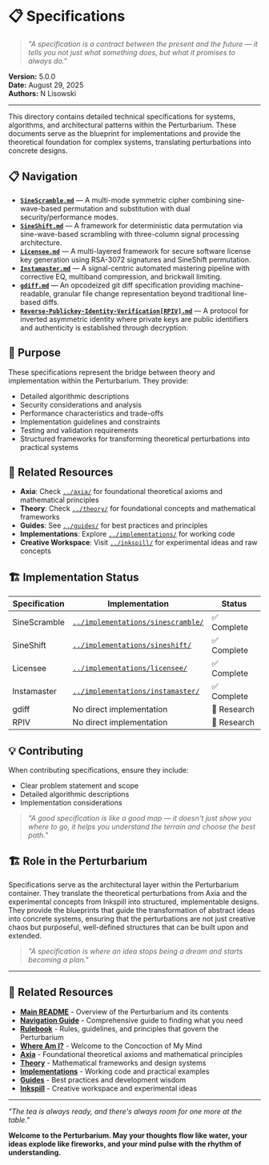 # 📋 Specifications

> *"A specification is a contract between the present and the future — it tells you not just what something does, but what it promises to always do."*

**Version:** 5.0.0  
**Date:** August 29, 2025  
**Authors:** N Lisowski

---

This directory contains detailed technical specifications for systems, algorithms, and architectural patterns within the Perturbarium. These documents serve as the blueprint for implementations and provide the theoretical foundation for complex systems, translating perturbations into concrete designs.

## 📋 Navigation

- **[`SineScramble.md`](SineScramble.md)** — A multi-mode symmetric cipher combining sine-wave-based permutation and substitution with dual security/performance modes.
- **[`SineShift.md`](SineShift.md)** — A framework for deterministic data permutation via sine-wave-based scrambling with three-column signal processing architecture.
- **[`Licensee.md`](Licensee.md)** — A multi-layered framework for secure software license key generation using RSA-3072 signatures and SineShift permutation.
- **[`Instamaster.md`](Instamaster.md)** — A signal-centric automated mastering pipeline with corrective EQ, multiband compression, and brickwall limiting.
- **[`gdiff.md`](gdiff.md)** — An opcodeized git diff specification providing machine-readable, granular file change representation beyond traditional line-based diffs.
- **[`Reverse-Publickey-Identity-Verification[RPIV].md`](Reverse-Publickey-Identity-Verification[RPIV].md)** — A protocol for inverted asymmetric identity where private keys are public identifiers and authenticity is established through decryption.

## 🎯 Purpose

These specifications represent the bridge between theory and implementation within the Perturbarium. They provide:
- Detailed algorithmic descriptions
- Security considerations and analysis
- Performance characteristics and trade-offs
- Implementation guidelines and constraints
- Testing and validation requirements
- Structured frameworks for transforming theoretical perturbations into practical systems

## 🔗 Related Resources

- **Axia**: Check [`../axia/`](../axia/) for foundational theoretical axioms and mathematical principles
- **Theory**: Check [`../theory/`](../theory/) for foundational concepts and mathematical frameworks
- **Guides**: See [`../guides/`](../guides/) for best practices and principles
- **Implementations**: Explore [`../implementations/`](../implementations/) for working code
- **Creative Workspace**: Visit [`../inkspill/`](../inkspill/) for experimental ideas and raw concepts

## 🏗️ Implementation Status

| Specification | Implementation | Status |
|---------------|----------------|--------|
| SineScramble | [`../implementations/sinescramble/`](../implementations/sinescramble/) | ✅ Complete |
| SineShift | [`../implementations/sineshift/`](../implementations/sineshift/) | ✅ Complete |
| Licensee | [`../implementations/licensee/`](../implementations/licensee/) | ✅ Complete |
| Instamaster | [`../implementations/instamaster/`](../implementations/instamaster/) | ✅ Complete |
| gdiff | No direct implementation | 🔄 Research |
| RPIV | No direct implementation | 🔄 Research |

## 💡 Contributing

When contributing specifications, ensure they include:
- Clear problem statement and scope
- Detailed algorithmic descriptions
- Implementation considerations

> *"A good specification is like a good map — it doesn't just show you where to go, it helps you understand the terrain and choose the best path."*

## 🏗️ Role in the Perturbarium

Specifications serve as the architectural layer within the Perturbarium container. They translate the theoretical perturbations from Axia and the experimental concepts from Inkspill into structured, implementable designs. They provide the blueprints that guide the transformation of abstract ideas into concrete systems, ensuring that the perturbations are not just creative chaos but purposeful, well-defined structures that can be built upon and extended.

> *"A specification is where an idea stops being a dream and starts becoming a plan."*

---

## 🔗 Related Resources

- **[Main README](../README.md)** - Overview of the Perturbarium and its contents
- **[Navigation Guide](../NAVIGATION.md)** - Comprehensive guide to finding what you need
- **[Rulebook](../RULEBOOK.md)** - Rules, guidelines, and principles that govern the Perturbarium
- **[Where Am I?](../where-am-i.md)** - Welcome to the Concoction of My Mind
- **[Axia](../axia/)** - Foundational theoretical axioms and mathematical principles
- **[Theory](../theory/)** - Mathematical frameworks and design systems
- **[Implementations](../implementations/)** - Working code and practical examples
- **[Guides](../guides/)** - Best practices and development wisdom
- **[Inkspill](../inkspill/)** - Creative workspace and experimental ideas

---

*"The tea is always ready, and there's always room for one more at the table."*

**Welcome to the Perturbarium. May your thoughts flow like water, your ideas explode like fireworks, and your mind pulse with the rhythm of understanding.**
